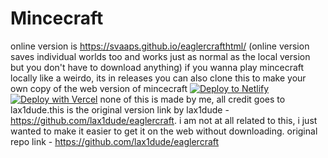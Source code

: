 # Mincecraft
online version is https://svaaps.github.io/eaglercrafthtml/
(online version saves individual worlds too and works just as normal as the local version but you don't have to download anything)
if you wanna play mincecraft locally like a weirdo, its in releases
you can also clone this to make your own copy of the web version of mincecraft
[![Deploy to Netlify](https://www.netlify.com/img/deploy/button.svg)](https://app.netlify.com/start/deploy?repository=https://github.com/svaaps/eaglercrafthtml)
[![Deploy with Vercel](https://vercel.com/button)](https://vercel.com/new/clone?repository-url=https%3A%2F%2Fgithub.com%2Fsvaaps%2Feaglercrafthtml%2F)
none of this is made by me, all credit goes to lax1dude.this is the original version link by lax1dude - https://github.com/lax1dude/eaglercraft. i am not at all related to this, i just wanted to make it easier to get it on the web without downloading.
original repo link - https://github.com/lax1dude/eaglercraft

